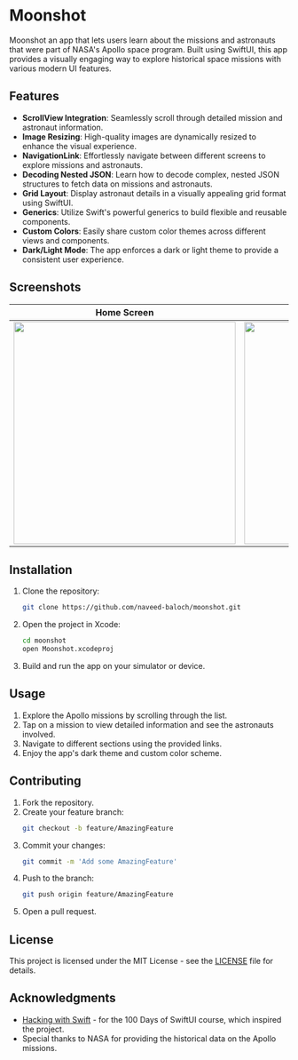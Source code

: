 # Moonshot

Moonshot an app that lets users learn about the missions and astronauts that were part of NASA's Apollo space program. Built using SwiftUI, this app provides a visually engaging way to explore historical space missions with various modern UI features.

## Features

- **ScrollView Integration**: Seamlessly scroll through detailed mission and astronaut information.
- **Image Resizing**: High-quality images are dynamically resized to enhance the visual experience.
- **NavigationLink**: Effortlessly navigate between different screens to explore missions and astronauts.
- **Decoding Nested JSON**: Learn how to decode complex, nested JSON structures to fetch data on missions and astronauts.
- **Grid Layout**: Display astronaut details in a visually appealing grid format using SwiftUI.
- **Generics**: Utilize Swift's powerful generics to build flexible and reusable components.
- **Custom Colors**: Easily share custom color themes across different views and components.
- **Dark/Light Mode**: The app enforces a dark or light theme to provide a consistent user experience.

## Screenshots
| Home Screen | Mission Detail Screen | Astronaut View |
| :-: | :-: | :-: |
| <img src="https://github.com/user-attachments/assets/6d8d6dd0-7734-4f9a-ad6f-5548b9eeecb7" width="400"/> | <img src="https://github.com/user-attachments/assets/2a349b53-25c3-49c8-9725-61d35e9ed7cd" width="400"/> | <img src="https://github.com/user-attachments/assets/65016732-a327-44ea-bc9f-2612b60fae90" width="400"/> |

## Installation

1. Clone the repository:
    ```sh
    git clone https://github.com/naveed-baloch/moonshot.git
    ```
2. Open the project in Xcode:
    ```sh
    cd moonshot
    open Moonshot.xcodeproj
    ```
3. Build and run the app on your simulator or device.

## Usage

1. Explore the Apollo missions by scrolling through the list.
2. Tap on a mission to view detailed information and see the astronauts involved.
3. Navigate to different sections using the provided links.
4. Enjoy the app's dark theme and custom color scheme.

## Contributing

1. Fork the repository.
2. Create your feature branch:
    ```sh
    git checkout -b feature/AmazingFeature
    ```
3. Commit your changes:
    ```sh
    git commit -m 'Add some AmazingFeature'
    ```
4. Push to the branch:
    ```sh
    git push origin feature/AmazingFeature
    ```
5. Open a pull request.

## License

This project is licensed under the MIT License - see the [LICENSE](LICENSE) file for details.

## Acknowledgments

- [Hacking with Swift](https://www.hackingwithswift.com/100) - for the 100 Days of SwiftUI course, which inspired the project.
- Special thanks to NASA for providing the historical data on the Apollo missions.
